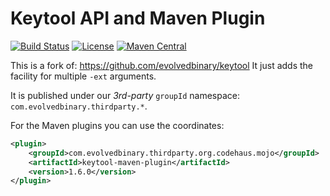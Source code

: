 # Keytool API and Maven Plugin

[![Build Status](https://github.com/evolvedbinary/keytool/actions/workflows/ci.yml/badge.svg?branch=main)](https://github.com/evolvedbinary/keytool/actions/workflows/ci.yml)
[![License](https://img.shields.io/badge/license-Apache%202.0-blue.svg)](https://opensource.org/licenses/Apache-2.0)
[![Maven Central](https://maven-badges.herokuapp.com/maven-central/com.evolvedbinary.thirdparty.org.codehaus.mojo/keytool-maven-plugin/badge.svg)](https://search.maven.org/search?q=g:com.evolvedbinary.thirdparty.org.codehaus.mojo)

This is a fork of: https://github.com/evolvedbinary/keytool
It just adds the facility for multiple `-ext` arguments.

It is published under our *3rd-party* `groupId` namespace: `com.evolvedbinary.thirdparty.*`.

For the Maven plugins you can use the coordinates:

```xml
<plugin>
	<groupId>com.evolvedbinary.thirdparty.org.codehaus.mojo</groupId>
	<artifactId>keytool-maven-plugin</artifactId>
	<version>1.6.0</version>
</plugin>
```
